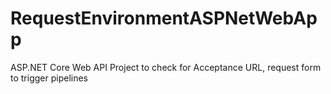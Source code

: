 # RequestEnvironmentASPNetWebApp
ASP.NET Core Web API Project to check for Acceptance URL, request form to trigger pipelines
